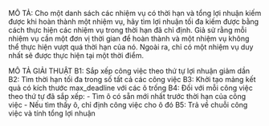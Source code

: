 MÔ TẢ: Cho một danh sách các nhiệm vụ có thời hạn và tổng lợi nhuận kiếm được khi hoàn thành một nhiệm vụ,
      hãy tìm lợi nhuận tối đa kiếm được bằng cách thực hiện các nhiệm vụ trong thời hạn đã chỉ định. 
      Giả sử rằng mỗi nhiệm vụ cần một đơn vị thời gian để hoàn thành và một nhiệm vụ không thể thực hiện
       vượt quá thời hạn của nó. Ngoài ra, chỉ có một nhiệm vụ duy nhất sẽ được thực hiện tại một thời điểm.



MÔ TẢ GIẢI THUẬT
     B1: Sắp xếp công việc theo thứ tự lợi nhuận giảm dần
     B2: Tìm thời hạn tối đa trong số tất cả các công việc
     B3: Khởi tạo mảng kết quả có kích thước max_deadline với các ô trống
     B4: Đối với mỗi công việc theo thứ tự đã sắp xếp:
        - Tìm ô có sẵn mới nhất trước thời hạn của công việc
        - Nếu tìm thấy ô, chỉ định công việc cho ô đó
     B5: Trả về chuỗi công việc và tính tổng lợi nhuận 




